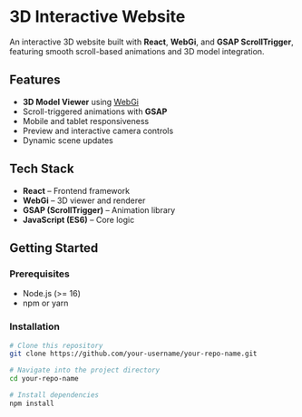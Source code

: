 # 3D Interactive Website

An interactive 3D website built with **React**, **WebGi**, and **GSAP ScrollTrigger**, featuring smooth scroll-based animations and 3D model integration.

## Features

- **3D Model Viewer** using [WebGi](https://webgi.xyz)
- Scroll-triggered animations with **GSAP**
- Mobile and tablet responsiveness
- Preview and interactive camera controls
- Dynamic scene updates

## Tech Stack

- **React** – Frontend framework
- **WebGi** – 3D viewer and renderer
- **GSAP (ScrollTrigger)** – Animation library
- **JavaScript (ES6)** – Core logic

## Getting Started

### Prerequisites
- Node.js (>= 16)
- npm or yarn

### Installation

```bash
# Clone this repository
git clone https://github.com/your-username/your-repo-name.git

# Navigate into the project directory
cd your-repo-name

# Install dependencies
npm install

